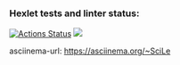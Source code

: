 ### Hexlet tests and linter status:
[![Actions Status](https://github.com/SciLejkeee/java-project-61/workflows/hexlet-check/badge.svg)](https://github.com/SciLejkeee/java-project-61/actions)
<a href="https://codeclimate.com/github/SciLejkeee/java-project-61/maintainability"><img src="https://api.codeclimate.com/v1/badges/5a8943164910db335194/maintainability" /></a>

asciinema-url:
https://asciinema.org/~SciLe